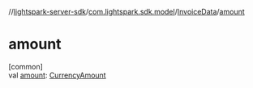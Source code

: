//[lightspark-server-sdk](../../../index.md)/[com.lightspark.sdk.model](../index.md)/[InvoiceData](index.md)/[amount](amount.md)

# amount

[common]\
val [amount](amount.md): [CurrencyAmount](../-currency-amount/index.md)
